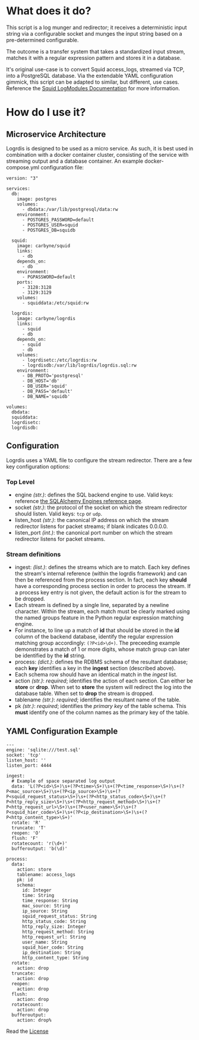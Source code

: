 # What does it do?
This script is a log munger and redirector; it receives a deterministic input string via a configurable socket and munges the input string based on a pre-determined configurable.

The outcome is a transfer system that takes a standardized input stream, matches it with a regular expression pattern and stores it in a database.

It's original use-case is to convert Squid access_logs, streamed via TCP, into a PostgreSQL database. Via the extendable YAML configuration gimmick, this script can be adapted to similar, but different, use cases. Reference the [Squid LogModules Documentation](https://wiki.squid-cache.org/Features/LogModules) for more information.

# How do I use it?
## Microservice Architecture
Logrdis is designed to be used as a micro service. As such, it is best used in combination with a docker container cluster, consisting of the service with streaming output and a database container. An example docker-compose.yml configuration file:
```
version: "3"

services:
  db:
    image: postgres
    volumes:
      - dbdata:/var/lib/postgresql/data:rw
    environment:
      - POSTGRES_PASSWORD=default
      - POSTGRES_USER=squid
      - POSTGRES_DB=squidb

  squid:
    image: carbyne/squid
    links:
      - db
    depends_on:
      - db
    environment:
      - PGPASSWORD=default
    ports:
      - 3128:3128
      - 3129:3129
    volumes:
      - squiddata:/etc/squid:rw

  logrdis:
    image: carbyne/logrdis
    links:
      - squid
      - db
    depends_on:
      - squid
      - db
    volumes:
      - logrdisetc:/etc/logrdis:rw
      - logrdisdb:/var/lib/logrdis/logrdis.sql:rw
    environment:
      - DB_PROTO='postgresql'
      - DB_HOST='db'
      - DB_USER='squid'
      - DB_PASS='default'
      - DB_NAME='squidb'

volumes:
  dbdata:
  squiddata:
  logrdisetc:
  logrdisdb:
```

## Configuration
Logrdis uses a YAML file to configure the stream redirector. There are a few key configuration options:

### Top Level
* engine *(str.)*: defines the SQL backend engine to use. Valid keys: reference [the SQLAlchemy Engines reference page](http://docs.sqlalchemy.org/en/latest/core/engines.html).
* socket *(str.)*: the protocol of the socket on which the stream redirector should listen. Valid keys: `tcp` or `udp`.
* listen_host *(str.)*: the canonical IP address on which the stream redirector listens for packet streams; if blank indicates 0.0.0.0.
* listen_port *(int.)*: the canonical port number on which the stream redirector listens for packet streams.

### Stream definitions
* ingest: *(list.)*: defines the streams which are to match. Each key defines the stream's internal reference (within the logrdis framework) and can then be referenced from the process section. In fact, each key **should** have a corresponding process section in order to process the stream. If a process key entry is not given, the default action is for the stream to be dropped.
 * Each stream is defined by a single line, separated by a newline character. Within the stream, each match must be clearly marked using the named groups feature in the Python regular expression matching engine.
 * For instance, to line up a match of **id** that should be stored in the **id** column of the backend database, identify the regular expression matching group accordingly: `(?P<id>\d+)`. The preceeding example demonstrates a match of 1 or more digits, whose match group can later be identified by the **id** string.
* process: *(dict.)*: defines the RDBMS schema of the resultant database; each **key** identifies a key in the **ingest** section (described above).
 * Each schema row should have an identical match in the *ingest* list.
 * action *(str.)*: *required*; identifies the action of each section. Can either be **store** or **drop**. When set to **store** the system will redirect the log into the database table. When set to **drop** the stream is dropped.
 * tablename *(str.)*: *required*; identifies the resultant name of the table.
 * pk *(str.)*: *required*; identifies the *primary key* of the table schema. This **must** identify one of the column names as the primary key of the table.

## YAML Configuration Example
```
---
engine: 'sqlite:///test.sql'
socket: 'tcp'
listen_host: ''
listen_port: 4444

ingest:
  # Example of space separated log output
  data: 'L(?P<id>\S+)\s+(?P<time>\S+)\s+(?P<time_response>\S+)\s+(?P<mac_source>\S+)\s+(?P<ip_source>\S+)\s+(?P<squid_request_status>\S+)\s+(?P<http_status_code>\S+)\s+(?P<http_reply_size>\S+)\s+(?P<http_request_method>\S+)\s+(?P<http_request_url>\S+)\s+(?P<user_name>\S+)\s+(?P<squid_hier_code>\S+)\s+(?P<ip_destination>\S+)\s+(?P<http_content_type>\S+)'
  rotate: 'R'
  truncate: 'T'
  reopen: 'O'
  flush: 'F'
  rotatecount: 'r(\d+)'
  bufferoutput: 'b(\d)'

process:
  data:
    action: store
    tablename: access_logs
    pk: id
    schema:
      id: Integer
      time: String
      time_response: String
      mac_source: String
      ip_source: String
      squid_request_status: String
      http_status_code: String
      http_reply_size: Integer
      http_request_method: String
      http_request_url: String
      user_name: String
      squid_hier_code: String
      ip_destination: String
      http_content_type: String
  rotate:
    action: drop
  truncate:
    action: drop
  reopen:
    action: drop
  flush:
    action: drop
  rotatecount:
    action: drop
  bufferoutput:
    action: drop%

```

Read the [License](LICENSE)
